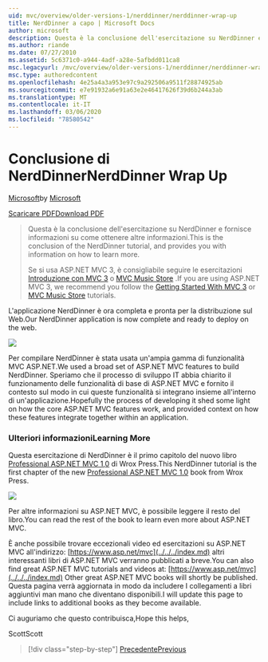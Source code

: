 ```yaml
---
uid: mvc/overview/older-versions-1/nerddinner/nerddinner-wrap-up
title: NerdDinner a capo | Microsoft Docs
author: microsoft
description: Questa è la conclusione dell'esercitazione su NerdDinner e fornisce informazioni su come ottenere altre informazioni.
ms.author: riande
ms.date: 07/27/2010
ms.assetid: 5c6371c0-a944-4adf-a28e-5afbdd011ca8
msc.legacyurl: /mvc/overview/older-versions-1/nerddinner/nerddinner-wrap-up
msc.type: authoredcontent
ms.openlocfilehash: 4e25a4a3a953e97c9a292506a9511f28874925ab
ms.sourcegitcommit: e7e91932a6e91a63e2e46417626f39d6b244a3ab
ms.translationtype: MT
ms.contentlocale: it-IT
ms.lasthandoff: 03/06/2020
ms.locfileid: "78580542"
---
```

# <a name="nerddinner-wrap-up"></a><span data-ttu-id="ac938-103">Conclusione di NerdDinner</span><span class="sxs-lookup"><span data-stu-id="ac938-103">NerdDinner Wrap Up</span></span>

<span data-ttu-id="ac938-104">[Microsoft](https://github.com/microsoft)</span><span class="sxs-lookup"><span data-stu-id="ac938-104">by [Microsoft](https://github.com/microsoft)</span></span>

[<span data-ttu-id="ac938-105">Scaricare PDF</span><span class="sxs-lookup"><span data-stu-id="ac938-105">Download PDF</span></span>](http://aspnetmvcbook.s3.amazonaws.com/aspnetmvc-nerdinner_v1.pdf)

> <span data-ttu-id="ac938-106">Questa è la conclusione dell'esercitazione su NerdDinner e fornisce informazioni su come ottenere altre informazioni.</span><span class="sxs-lookup"><span data-stu-id="ac938-106">This is the conclusion of the NerdDinner tutorial, and provides you with information on how to learn more.</span></span>
> 
> <span data-ttu-id="ac938-107">Se si usa ASP.NET MVC 3, è consigliabile seguire le esercitazioni [Introduzione con MVC 3](../../older-versions/getting-started-with-aspnet-mvc3/cs/intro-to-aspnet-mvc-3.md) o [MVC Music Store](../../older-versions/mvc-music-store/mvc-music-store-part-1.md) .</span><span class="sxs-lookup"><span data-stu-id="ac938-107">If you are using ASP.NET MVC 3, we recommend you follow the [Getting Started With MVC 3](../../older-versions/getting-started-with-aspnet-mvc3/cs/intro-to-aspnet-mvc-3.md) or [MVC Music Store](../../older-versions/mvc-music-store/mvc-music-store-part-1.md) tutorials.</span></span>

<span data-ttu-id="ac938-108">L'applicazione NerdDinner è ora completa e pronta per la distribuzione sul Web.</span><span class="sxs-lookup"><span data-stu-id="ac938-108">Our NerdDinner application is now complete and ready to deploy on the web.</span></span>

![](nerddinner-wrap-up/_static/image1.png)

<span data-ttu-id="ac938-109">Per compilare NerdDinner è stata usata un'ampia gamma di funzionalità MVC ASP.NET.</span><span class="sxs-lookup"><span data-stu-id="ac938-109">We used a broad set of ASP.NET MVC features to build NerdDinner.</span></span> <span data-ttu-id="ac938-110">Speriamo che il processo di sviluppo IT abbia chiarito il funzionamento delle funzionalità di base di ASP.NET MVC e fornito il contesto sul modo in cui queste funzionalità si integrano insieme all'interno di un'applicazione.</span><span class="sxs-lookup"><span data-stu-id="ac938-110">Hopefully the process of developing it shed some light on how the core ASP.NET MVC features work, and provided context on how these features integrate together within an application.</span></span>

### <a name="learning-more"></a><span data-ttu-id="ac938-111">Ulteriori informazioni</span><span class="sxs-lookup"><span data-stu-id="ac938-111">Learning More</span></span>

<span data-ttu-id="ac938-112">Questa esercitazione di NerdDinner è il primo capitolo del nuovo libro [Professional ASP.NET MVC 1,0](https://www.amazon.com/gp/product/0470384611?ie=UTF8&amp;tag=scoblo04-20&amp;linkCode=xm2&amp;camp=1789&amp;creativeASIN=0470384611) di Wrox Press.</span><span class="sxs-lookup"><span data-stu-id="ac938-112">This NerdDinner tutorial is the first chapter of the new [Professional ASP.NET MVC 1.0](https://www.amazon.com/gp/product/0470384611?ie=UTF8&amp;tag=scoblo04-20&amp;linkCode=xm2&amp;camp=1789&amp;creativeASIN=0470384611) book from Wrox Press.</span></span>

[![](https://mscblogs.blob.core.windows.net/media/scottgu/Media/bookcover1_6CAECF94.png)](https://www.amazon.com/gp/product/0470384611?ie=UTF8&amp;tag=scoblo04-20&amp;linkCode=xm2&amp;camp=1789&amp;creativeASIN=0470384611)

<span data-ttu-id="ac938-113">Per altre informazioni su ASP.NET MVC, è possibile leggere il resto del libro.</span><span class="sxs-lookup"><span data-stu-id="ac938-113">You can read the rest of the book to learn even more about ASP.NET MVC.</span></span>

<span data-ttu-id="ac938-114">È anche possibile trovare eccezionali video ed esercitazioni su ASP.NET MVC all'indirizzo: [https://www.asp.net/mvc](../../../index.md) altri interessanti libri di ASP.NET MVC verranno pubblicati a breve.</span><span class="sxs-lookup"><span data-stu-id="ac938-114">You can also find great ASP.NET MVC tutorials and videos at: [https://www.asp.net/mvc](../../../index.md) Other great ASP.NET MVC books will shortly be published.</span></span> <span data-ttu-id="ac938-115">Questa pagina verrà aggiornata in modo da includere I collegamenti a libri aggiuntivi man mano che diventano disponibili.</span><span class="sxs-lookup"><span data-stu-id="ac938-115">I will update this page to include links to additional books as they become available.</span></span>

<span data-ttu-id="ac938-116">Ci auguriamo che questo contribuisca,</span><span class="sxs-lookup"><span data-stu-id="ac938-116">Hope this helps,</span></span>

<span data-ttu-id="ac938-117">Scott</span><span class="sxs-lookup"><span data-stu-id="ac938-117">Scott</span></span>

> [!div class="step-by-step"]
> [<span data-ttu-id="ac938-118">Precedente</span><span class="sxs-lookup"><span data-stu-id="ac938-118">Previous</span></span>](enable-automated-unit-testing.md)
